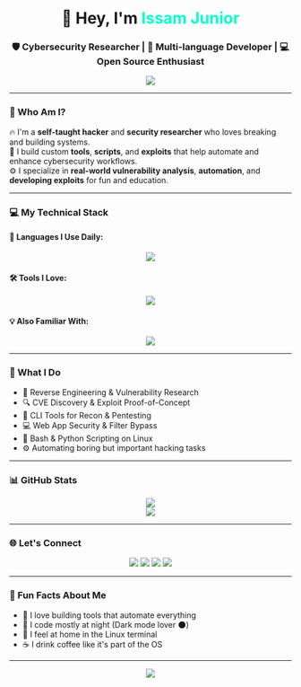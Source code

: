 <h1 align="center">👋 Hey, I'm <span style="color:#00ffcc">Issam Junior</span></h1>
<h3 align="center">🛡️ Cybersecurity Researcher | 🧠 Multi-language Developer | 💻 Open Source Enthusiast</h3>

<p align="center">
  <img src="https://readme-typing-svg.herokuapp.com?font=Fira+Code&weight=600&size=22&pause=1000&color=00F7FF&center=true&vCenter=true&width=500&lines=Ethical+Hacker+%26+Security+Researcher;Exploit+Developer+%7C+Python%2C+JS%2C+PHP%2C+Bash;Linux+User+%7C+Automation+Addict;Always+Learning+%26+Building+Cool+Stuff" />
</p>

---

### 🧠 Who Am I?

🔥 I'm a **self-taught hacker** and **security researcher** who loves breaking and building systems.  
🧰 I build custom **tools**, **scripts**, and **exploits** that help automate and enhance cybersecurity workflows.  
⚙️ I specialize in **real-world vulnerability analysis**, **automation**, and **developing exploits** for fun and education.  

---

### 💻 My Technical Stack

#### 🚀 Languages I Use Daily:
<p align="center">
  <img src="https://skillicons.dev/icons?i=python,js,java,php,perl,ruby,bash,mysql,html,css" />
</p>

#### 🛠️ Tools I Love:
<p align="center">
  <img src="https://skillicons.dev/icons?i=linux,git,github,vscode,postman" />
</p>

#### 💡 Also Familiar With:
<p align="center">
  <img src="https://skillicons.dev/icons?i=typescript,c,cpp,nodejs,nginx,docker" />
</p>

---

### 🧪 What I Do

- 🧠 Reverse Engineering & Vulnerability Research  
- 🔍 CVE Discovery & Exploit Proof-of-Concept  
- 🧰 CLI Tools for Recon & Pentesting  
- 💻 Web App Security & Filter Bypass  
- 🐚 Bash & Python Scripting on Linux  
- ⚙️ Automating boring but important hacking tasks

---

### 📊 GitHub Stats

<p align="center">
  <img src="https://github-readme-stats.vercel.app/api?username=issamjr&show_icons=true&theme=radical&hide_border=true&custom_title=My%20Coding%20Stats" />
  <br/>
  <img src="https://streak-stats.demolab.com/?user=issamjr&theme=radical&hide_border=true" />
</p>

---

### 🌐 Let's Connect

<p align="center">
  <a href="https://github.com/issamjr" target="_blank"><img src="https://img.shields.io/badge/GitHub-100000?style=for-the-badge&logo=github&logoColor=white"/></a>
  <a href="https://t.me/issamiso" target="_blank"><img src="https://img.shields.io/badge/Telegram-2CA5E0?style=for-the-badge&logo=telegram&logoColor=white" /></a>
  <a href="https://twitter.com/issam_juniorx" target="_blank"><img src="https://img.shields.io/badge/Twitter-1DA1F2?style=for-the-badge&logo=twitter&logoColor=white" /></a>
  <a href="mailto:your@email.com"><img src="https://img.shields.io/badge/Email-D14836?style=for-the-badge&logo=gmail&logoColor=white"/></a>
</p>

---

### 🧬 Fun Facts About Me

- 🚀 I love building tools that automate everything  
- 🤖 I code mostly at night (Dark mode lover 🌑)  
- 🐧 I feel at home in the Linux terminal  
- ☕ I drink coffee like it's part of the OS  

---

<p align="center">
  <img src="https://quotes-github-readme.vercel.app/api?type=horizontal&theme=radical" />
</p>
